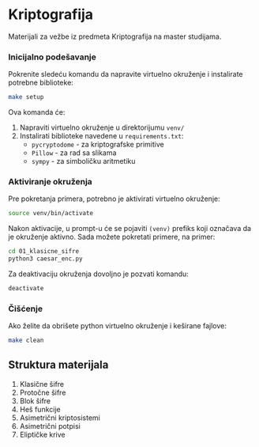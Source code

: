# Kriptografija

Materijali za vežbe iz predmeta Kriptografija na master studijama.

### Inicijalno podešavanje

Pokrenite sledeću komandu da napravite virtuelno okruženje i instalirate potrebne
biblioteke:

```bash
make setup
```

Ova komanda će:
1. Napraviti virtuelno okruženje u direktorijumu `venv/`
2. Instalirati biblioteke navedene u `requirements.txt`:
   - `pycryptodome` - za kriptografske primitive
   - `Pillow` - za rad sa slikama
   - `sympy` - za simboličku aritmetiku

### Aktiviranje okruženja

Pre pokretanja primera, potrebno je aktivirati virtuelno okruženje:

```bash
source venv/bin/activate
```

Nakon aktivacije, u prompt-u će se pojaviti `(venv)` prefiks koji označava da je
okruženje aktivno. Sada možete pokretati primere, na primer:

```bash
cd 01_klasicne_sifre
python3 caesar_enc.py
```

Za deaktivaciju okruženja dovoljno je pozvati komandu:

```bash
deactivate
```

### Čišćenje

Ako želite da obrišete python virtuelno okruženje i keširane fajlove:

```bash
make clean
```

## Struktura materijala

1. Klasične šifre
2. Protočne šifre
3. Blok šifre
4. Heš funkcije
5. Asimetrični kriptosistemi
6. Asimetrični potpisi
7. Eliptičke krive 